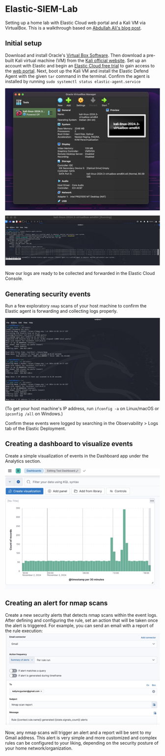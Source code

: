 # Elastic-SIEM-Lab
Setting up a home lab with Elastic Cloud web portal and a Kali VM via VirtualBox. This is a walkthrough based on [Abdullah Ali's blog post](https://medium.com/@aali23/a-simple-elastic-siem-lab-6765159ee2b2). 

## Initial setup
Download and install Oracle's [Virtual Box Software](https://www.virtualbox.org/wiki/Downloads). Then download a pre-built Kali virtual machine (VM) from the [Kali official website](https://www.kali.org/get-kali/#kali-virtual-machines). Set up an account with Elastic and begin an [Elastic Cloud free trial](https://cloud.elastic.co/registration) to gain access to the [web portal](https://cloud.elastic.co). Next, boot up the Kali VM and install the Elastic Defend Agent with the given `tar` command in the terminal. Confirm the agent is installed by running `sudo systemctl status elastic-agent.service` 

![Booting up the Kali VM](https://github.com/kmcg55/Elastic-SIEM-Lab/blob/master/img/image1.jpg)

![Elastic agent installation confirmation](https://github.com/kmcg55/Elastic-SIEM-Lab/blob/master/img/image2.jpg)

Now our logs are ready to be collected and forwarded in the Elastic Cloud Console.

## Generating security events
Run a few exploratory `nmap` scans of your host machine to confirm the Elastic agent is forwarding and collecting logs properly.

![Initial nmap scans](https://github.com/kmcg55/Elastic-SIEM-Lab/blob/master/img/image3.jpg)

(To get your host machine's IP address, run `ifconfig -a` on Linux/macOS or `ipconfig /all` on Windows.)

Confirm these events were logged by searching in the Observability > Logs tab of the Elastic Deployment. 

## Creating a dashboard to visualize events
Create a simple visualization of events in the Dashboard app under the Analytics section.

![Test dashboard](https://github.com/kmcg55/Elastic-SIEM-Lab/blob/master/img/image4.jpg)

## Creating an alert for nmap scans
Create a new security alerts that detects nmap scans within the event logs. After defining and configuring the rule, set an action that will be taken once the alert is triggered. For example, you can send an email with a report of the rule execution: 
![Setting an email alert for the rule](https://github.com/kmcg55/Elastic-SIEM-Lab/blob/master/img/image5.jpg)

Now, any nmap scans will trigger an alert and a report will be sent to my Gmail address. This alert is very simple and more customized and complex rules can be configured to your liking, depending on the security posture of your home network/organization.
